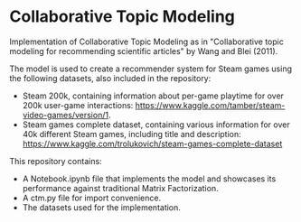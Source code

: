 # Collaborative Topic Modeling
 Implementation of Collaborative Topic Modeling as in "Collaborative topic modeling for recommending scientific articles" by Wang and Blei (2011).
 
The model is used to create a recommender system for Steam games using the following datasets, also included in the repository:
- Steam 200k, containing information about per-game playtime for over 200k user-game interactions: https://www.kaggle.com/tamber/steam-video-games/version/1.
- Steam games complete dataset, containing various information for over 40k different Steam games, including title and description: https://www.kaggle.com/trolukovich/steam-games-complete-dataset
 
 This repository contains:
 - A Notebook.ipynb file that implements the model and showcases its performance against traditional Matrix Factorization.
 - A ctm.py file for import convenience.
 - The datasets used for the implementation.
